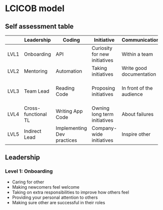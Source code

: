 # LCICOB model
## Self assessment table
| | Leadership | Coding | Initiative | Communication | Ownership | Business |
| ----- | --- | --- | --- | --- | --- | --- |
| LVL1 | Onboarding | API | Curiosity for new initiatives | Within a team | For your artifacts | Prioritization |
| LVL2 | Mentoring | Automation | Taking initiatives | Write good documentation | For team artifacts | Calculating cost |
| LVL3 | Team Lead | Reading Code | Proposing initiatives | In front of the audience | For department artifacts | Cost of refactoring and automation |
| LVL4 | Cross-functional TL | Writing App Code | Owning long term initiatives | About failures | For product or project artifacts | Tooling vs labor |
| LVL5 | Indirect Lead | Implementing Dev practices | Company-wide initiatives | Inspire other | For organization | Profitability vs Growth |



## Leadership
### Level 1: Onboarding
* Caring for other
* Making newcomers feel welcome
* Taking on extra responsibilities to improve how others feel
* Providing your personal attention to others
* Making sure other are successful in their roles


